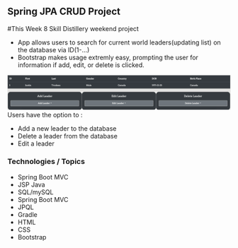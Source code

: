 ## Spring JPA CRUD Project
#This Week 8 Skill Distillery weekend project
* App allows users to search for current world leaders(updating list) on the database via ID(1-...)
* Bootstrap makes usage extremly easy, prompting the user for information if add, edit, or delete is clicked.

![Operations](images/crud.png)
Users have the option to :
* Add a new leader to the database
* Delete a leader from the database
* Edit a leader

### Technologies / Topics
* Spring Boot MVC
* JSP Java 
* SQL/mySQL
* Spring Boot MVC
* JPQL
* Gradle 
* HTML
* CSS
* Bootstrap 
